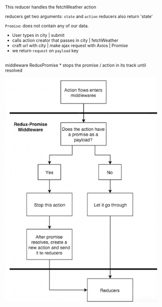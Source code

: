 This reducer handles the fetchWeather action

reducers get two arguments: `state` and `action`
reducers also return 'state'

`Promise`: does not contain any of our data.

* User types in city | submit
* calls action creator that passes in city | fetchWeather
* craft url with city | make ajax request with Axios | Promise
* we return `request` on `payload` key

<br>
middleware ReduxPromise
* stops the promise / action in its track until resolved

![](./redux-promise-middleware.png)
